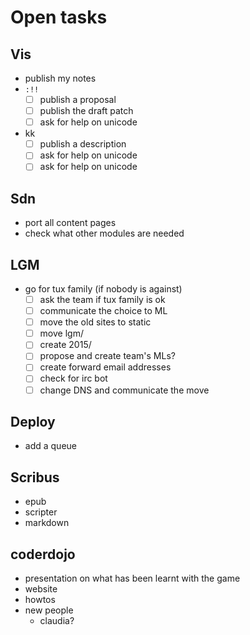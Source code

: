 # Open tasks

## Vis

- publish my notes
- `:!!`
  - [ ] publish a proposal
  - [ ] publish the draft patch
  - [ ] ask for help on unicode
- kk
  - [ ] publish a description
  - [ ] ask for help on unicode
  - [ ] ask for help on unicode

## Sdn

- port all content pages
- check what other modules are needed

## LGM

- go for tux family (if nobody is against)
  - [ ] ask the team if tux family is ok
  - [ ] communicate the choice to ML
  - [ ] move the old sites to static
  - [ ] move lgm/
  - [ ] create 2015/
  - [ ] propose and create team's MLs?
  - [ ] create forward email addresses
  - [ ] check for irc bot
  - [ ] change DNS and communicate the move

## Deploy

- add a queue

## Scribus

- epub
- scripter
- markdown

## coderdojo

- presentation on what has been learnt with the game
- website
- howtos
- new people
  - claudia?
